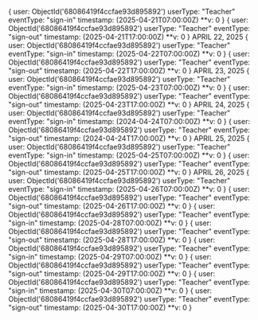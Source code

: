 { user: ObjectId('68086419f4ccfae93d895892') userType: "Teacher" eventType: "sign-in" timestamp: (2025-04-21T07:00:00Z) **v: 0 } { user: ObjectId('68086419f4ccfae93d895892') userType: "Teacher" eventType: "sign-out" timestamp: (2025-04-21T17:00:00Z) **v: 0 } APRIL 22, 2025 { user: ObjectId('68086419f4ccfae93d895892') userType: "Teacher" eventType: "sign-in" timestamp: (2025-04-22T07:00:00Z) **v: 0 } { user: ObjectId('68086419f4ccfae93d895892') userType: "Teacher" eventType: "sign-out" timestamp: (2025-04-22T17:00:00Z) **v: 0 } APRIL 23, 2025 { user: ObjectId('68086419f4ccfae93d895892') userType: "Teacher" eventType: "sign-in" timestamp: (2025-04-23T07:00:00Z) **v: 0 } { user: ObjectId('68086419f4ccfae93d895892') userType: "Teacher" eventType: "sign-out" timestamp: (2025-04-23T17:00:00Z) **v: 0 } APRIL 24, 2025 { user: ObjectId('68086419f4ccfae93d895892') userType: "Teacher" eventType: "sign-in" timestamp: (2024-04-24T07:00:00Z) **v: 0 } { user: ObjectId('68086419f4ccfae93d895892') userType: "Teacher" eventType: "sign-out" timestamp: (2024-04-24T17:00:00Z) **v: 0 } APRIL 25, 2025 { user: ObjectId('68086419f4ccfae93d895892') userType: "Teacher" eventType: "sign-in" timestamp: (2025-04-25T07:00:00Z) **v: 0 } { user: ObjectId('68086419f4ccfae93d895892') userType: "Teacher" eventType: "sign-out" timestamp: (2025-04-25T17:00:00Z) **v: 0 } APRIL 26, 2025 { user: ObjectId('68086419f4ccfae93d895892') userType: "Teacher" eventType: "sign-in" timestamp: (2025-04-26T07:00:00Z) **v: 0 } { user: ObjectId('68086419f4ccfae93d895892') userType: "Teacher" eventType: "sign-out" timestamp: (2025-04-26T17:00:00Z) **v: 0 } { user: ObjectId('68086419f4ccfae93d895892') userType: "Teacher" eventType: "sign-in" timestamp: (2025-04-28T07:00:00Z) **v: 0 } { user: ObjectId('68086419f4ccfae93d895892') userType: "Teacher" eventType: "sign-out" timestamp: (2025-04-28T17:00:00Z) **v: 0 } { user: ObjectId('68086419f4ccfae93d895892') userType: "Teacher" eventType: "sign-in" timestamp: (2025-04-29T07:00:00Z) **v: 0 } { user: ObjectId('68086419f4ccfae93d895892') userType: "Teacher" eventType: "sign-out" timestamp: (2025-04-29T17:00:00Z) **v: 0 } { user: ObjectId('68086419f4ccfae93d895892') userType: "Teacher" eventType: "sign-in" timestamp: (2025-04-30T07:00:00Z) **v: 0 } { user: ObjectId('68086419f4ccfae93d895892') userType: "Teacher" eventType: "sign-out" timestamp: (2025-04-30T17:00:00Z) **v: 0 }
